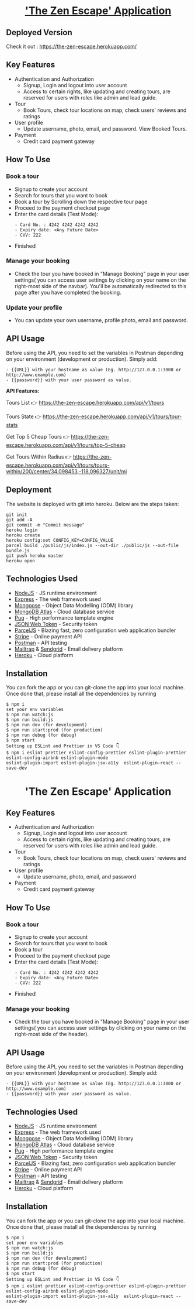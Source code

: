 <h1 align="center"><a href="https://the-zen-escape.herokuapp.com/">'The Zen Escape' Application</a></h1>

## Deployed Version
Check it out : https://the-zen-escape.herokuapp.com/

## Key Features

* Authentication and Authorization
  - Signup, Login and logout into user account
  - Access to certain rights, like updating and creating tours, are reserved for users with roles like admin and lead guide.
* Tour
  - Book Tours, check tour locations on map, check users' reviews and ratings
* User profile
  - Update username, photo, email, and password. View Booked Tours.
* Payment
  - Credit card payment gateway

## How To Use

### Book a tour
* Signup to create your account
* Search for tours that you want to book
* Book a tour by Scrolling down the respective tour page
* Proceed to the payment checkout page
* Enter the card details (Test Mode):
  ```
  - Card No. : 4242 4242 4242 4242
  - Expiry date: <Any Future Date>
  - CVV: 222
  ```
* Finished!

### Manage your booking

* Check the tour you have booked in "Manage Booking" page in your user settings( you can access user settings by clicking on your name on the right-most side of the navbar). You'll be automatically redirected to this page after you have completed the booking.

### Update your profile

* You can update your own username, profile photo, email and password.

## API Usage
Before using the API, you need to set the variables in Postman depending on your environment (development or production). Simply add: 
  ```
  - {{URL}} with your hostname as value (Eg. http://127.0.0.1:3000 or http://www.example.com)
  - {{password}} with your user password as value.
  ```
<b> API Features: </b>

Tours List 👉 https://the-zen-escape.herokuapp.com/api/v1/tours

Tours State 👉 https://the-zen-escape.herokuapp.com/api/v1/tours/tour-stats

Get Top 5 Cheap Tours 👉 https://the-zen-escape.herokuapp.com/api/v1/tours/top-5-cheap

Get Tours Within Radius 👉 https://the-zen-escape.herokuapp.com/api/v1/tours/tours-within/200/center/34.098453,-118.096327/unit/mi

## Deployment
The website is deployed with git into heroku. Below are the steps taken:
```
git init
git add -A
git commit -m "Commit message"
heroku login
heroku create
heroku config:set CONFIG_KEY=CONFIG_VALUE
parcel build ./public/js/index.js --out-dir ./public/js --out-file bundle.js
git push heroku master
heroku open
```


## Technologies Used

* [NodeJS](https://nodejs.org/en/) - JS runtime environment
* [Express](http://expressjs.com/) - The web framework used
* [Mongoose](https://mongoosejs.com/) - Object Data Modelling (ODM) library
* [MongoDB Atlas](https://www.mongodb.com/cloud/atlas) - Cloud database service
* [Pug](https://pugjs.org/api/getting-started.html) - High performance template engine
* [JSON Web Token](https://jwt.io/) - Security token
* [ParcelJS](https://parceljs.org/) - Blazing fast, zero configuration web application bundler
* [Stripe](https://stripe.com/) - Online payment API
* [Postman](https://www.getpostman.com/) - API testing
* [Mailtrap](https://mailtrap.io/) & [Sendgrid](https://sendgrid.com/) - Email delivery platform
* [Heroku](https://www.heroku.com/) - Cloud platform

## Installation
You can fork the app or you can git-clone the app into your local machine. Once done that, please install all the
dependencies by running
```
$ npm i
set your env variables
$ npm run watch:js
$ npm run build:js
$ npm run dev (for development)
$ npm run start:prod (for production)
$ npm run debug (for debug)
$ npm start
Setting up ESLint and Prettier in VS Code 👇
$ npm i eslint prettier eslint-config-prettier eslint-plugin-prettier eslint-config-airbnb eslint-plugin-node
eslint-plugin-import eslint-plugin-jsx-a11y  eslint-plugin-react --save-dev
```
<h1 align="center">
  'The Zen Escape' Application
</h1>

## Key Features

* Authentication and Authorization
  - Signup, Login and logout into user account
  - Access to certain rights, like updating and creating tours, are reserved for users with roles like admin and lead guide.
* Tour
  - Book Tours, check tour locations on map, check users' reviews and ratings
* User profile
  - Update username, photo, email, and password
* Payment
  - Credit card payment gateway

## How To Use

### Book a tour
* Signup to create your account
* Search for tours that you want to book
* Book a tour
* Proceed to the payment checkout page
* Enter the card details (Test Mode):
  ```
  - Card No. : 4242 4242 4242 4242
  - Expiry date: <Any Future Date>
  - CVV: 222
  ```
* Finished!

### Manage your booking

* Check the tour you have booked in "Manage Booking" page in your user settings( you can access user settings by clicking on your name on the right-most side of the header).

## API Usage
Before using the API, you need to set the variables in Postman depending on your environment (development or production). Simply add: 
  ```
  - {{URL}} with your hostname as value (Eg. http://127.0.0.1:3000 or http://www.example.com)
  - {{password}} with your user password as value.
  ```

## Technologies Used

* [NodeJS](https://nodejs.org/en/) - JS runtime environment
* [Express](http://expressjs.com/) - The web framework used
* [Mongoose](https://mongoosejs.com/) - Object Data Modelling (ODM) library
* [MongoDB Atlas](https://www.mongodb.com/cloud/atlas) - Cloud database service
* [Pug](https://pugjs.org/api/getting-started.html) - High performance template engine
* [JSON Web Token](https://jwt.io/) - Security token
* [ParcelJS](https://parceljs.org/) - Blazing fast, zero configuration web application bundler
* [Stripe](https://stripe.com/) - Online payment API
* [Postman](https://www.getpostman.com/) - API testing
* [Mailtrap](https://mailtrap.io/) & [Sendgrid](https://sendgrid.com/) - Email delivery platform
* [Heroku](https://www.heroku.com/) - Cloud platform

## Installation
You can fork the app or you can git-clone the app into your local machine. Once done that, please install all the
dependencies by running
```
$ npm i
set your env variables
$ npm run watch:js
$ npm run build:js
$ npm run dev (for development)
$ npm run start:prod (for production)
$ npm run debug (for debug)
$ npm start
Setting up ESLint and Prettier in VS Code 👇
$ npm i eslint prettier eslint-config-prettier eslint-plugin-prettier eslint-config-airbnb eslint-plugin-node
eslint-plugin-import eslint-plugin-jsx-a11y  eslint-plugin-react --save-dev
```
